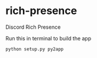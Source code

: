 # rich-presence
Discord Rich Presence

Run this in terminal to build the app
```py
python setup.py py2app
